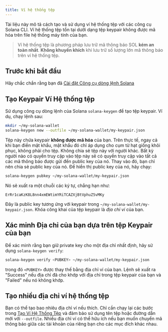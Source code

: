 ```yaml
---
title: Ví hệ thống tệp
---
```


Tài liệu này mô tả cách tạo và sử dụng ví hệ thống tệp với các công cụ Solana CLI. Ví hệ thống tệp tồn tại dưới dạng tệp keypair không được mã hóa trên file hệ thống máy tính của bạn.

> Ví hệ thống tệp là phương pháp lưu trữ mã thông báo SOL **kém an toàn nhất**. **Không khuyến khích** khi lưu trữ số lượng lớn mã thông báo trên ví hệ thống tệp.

## Trước khi bắt đầu

Hãy chắc chắn rằng bạn đã [Cài đặt Công cụ dòng lệnh Solana](../cli/install-solana-cli-tools.md)

## Tạo Keypair Ví Hệ thống tệp

Sử dụng công cụ dòng lệnh của Solana `solana-keygen` để tạo tệp keypair. Ví dụ, chạy lệnh sau:

```bash
mkdir ~/my-solana-wallet
solana-keygen new --outfile ~/my-solana-wallet/my-keypair.json
```

Tệp này chứa keypair **không được mã hóa** của bạn. Trên thực tế, ngay cả khi bạn điền mật khẩu, mật khẩu đó chỉ áp dụng cho cụm từ hạt giống khôi phục, không phải cho tệp. Không chia sẻ tệp này với người khác. Bất kỳ người nào có quyền truy cập vào tệp này sẽ có quyền truy cập vào tất cả các mã thông báo được gửi đến public key của nó. Thay vào đó, bạn chỉ nên chia sẻ public key của nó. Để hiển thị public key của nó, hãy chạy:

```bash
solana-keygen pubkey ~/my-solana-wallet/my-keypair.json
```

Nó sẽ xuất ra một chuỗi các ký tự, chẳng hạn như:

```text
ErRr1caKzK8L8nn4xmEWtimYRiTCAZXjBtVphuZ5vMKy
```

Đây là public key tương ứng với keypair trong `~/my-solana-wallet/my-keypair.json`. Khóa công khai của tệp keypair là _địa chỉ ví_ của bạn.

## Xác minh Địa chỉ của bạn dựa trên tệp Keypair của bạn

Để xác minh rằng bạn giữ private key cho một địa chỉ nhất định, hãy sử dụng `solana-keygen verify`:

```bash
solana-keygen verify <PUBKEY> ~/my-solana-wallet/my-keypair.json
```

trong đó `<PUBKEY>` được thay thế bằng địa chỉ ví của bạn. Lệnh sẽ xuất ra "Success" nếu địa chỉ đã cho khớp với địa chỉ trong tệp keypair của bạn và "Failed" nếu nó không khớp.

## Tạo nhiều địa chỉ ví hệ thống tệp

Bạn có thể tạo bao nhiêu địa chỉ ví nếu thích. Chỉ cần chạy lại các bước trong [Tạo Ví Hệ Thống Tệp](#generate-a-file-system-wallet-keypair) và đảm bảo sử dụng tên tệp hoặc đường dẫn mới với `--outfile`. Nhiều địa chỉ ví có thể hữu ích nếu bạn muốn chuyển mã thông báo giữa các tài khoản của riêng bạn cho các mục đích khác nhau.
